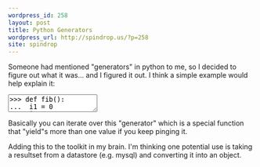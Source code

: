 ```yaml
---
wordpress_id: 258
layout: post
title: Python Generators
wordpress_url: http://spindrop.us/?p=258
site: spindrop
---
```

Someone had mentioned "generators" in python to me, so I decided to figure out what it was... and I figured it out.  I think a simple example would help explain it:

<div><textarea name="code" class="python">
>>> def fib():
...  i1 = 0
...  i2 = 1
...  while True:
...    yield i2
...    i3 = i2 + i1
...    i1 = i2
...    i2 = i3
... 
>>> a = fib()
>>> a
<generator object at 0x319468>
>>> a.next()
1
>>> a.next()
1
>>> a.next()
2
>>> a.next()
3
>>> a.next()
5
</textarea></div>

Basically you can iterate over this "generator" which is a special function that "yield"s more than one value if you keep pinging it.

Adding this to the toolkit in my brain.  I'm thinking one potential use is taking a resultset from a datastore (e.g. mysql) and converting it into an object.  
